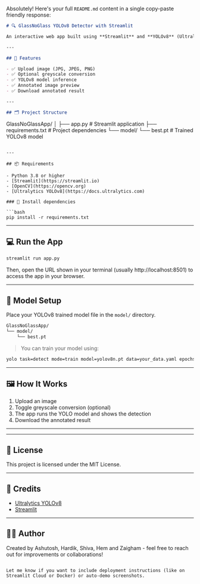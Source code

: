 Absolutely! Here's your full `README.md` content in a single copy-paste friendly response:

```markdown
# 🔍 GlassNoGlass YOLOv8 Detector with Streamlit

An interactive web app built using **Streamlit** and **YOLOv8** (Ultralytics) for detecting the presence or absence of glass in images. Upload an image, optionally convert it to greyscale, run inference, view results, and download the annotated output.

---

## 🚀 Features

- ✅ Upload image (JPG, JPEG, PNG)
- ✅ Optional greyscale conversion
- ✅ YOLOv8 model inference
- ✅ Annotated image preview
- ✅ Download annotated result

---

## 🗂️ Project Structure

```
GlassNoGlassApp/
│
├── app.py                 # Streamlit application
├── requirements.txt       # Project dependencies
└── model/
    └── best.pt            # Trained YOLOv8 model
```

---

## 📦 Requirements

- Python 3.8 or higher
- [Streamlit](https://streamlit.io)
- [OpenCV](https://opencv.org)
- [Ultralytics YOLOv8](https://docs.ultralytics.com)

### 🔧 Install dependencies

```bash
pip install -r requirements.txt
```

---

## 💻 Run the App

```bash
streamlit run app.py
```

Then, open the URL shown in your terminal (usually http://localhost:8501) to access the app in your browser.

---

## 🧠 Model Setup

Place your YOLOv8 trained model file in the `model/` directory.

```bash
GlassNoGlassApp/
└── model/
    └── best.pt
```

> You can train your model using:
```bash
yolo task=detect mode=train model=yolov8n.pt data=your_data.yaml epochs=50 imgsz=640
```

---

## 🖼️ How It Works

1. Upload an image
2. Toggle greyscale conversion (optional)
3. The app runs the YOLO model and shows the detection
4. Download the annotated result

---
<!-- 
## 🧾 Example

| Input | Output |
|-------|--------|
| Upload: ![](https://via.placeholder.com/100x100?text=Input) | Annotated: ![](https://via.placeholder.com/100x100?text=Detected) | -->

---

## 📃 License

This project is licensed under the MIT License.

---

## 🙌 Credits

- [Ultralytics YOLOv8](https://github.com/ultralytics/ultralytics)
- [Streamlit](https://streamlit.io)

---

## 👨‍💻 Author

Created by Ashutosh, Hardik, Shiva, Hem and Zaigham - feel free to reach out for improvements or collaborations!
```

Let me know if you want to include deployment instructions (like on Streamlit Cloud or Docker) or auto-demo screenshots.